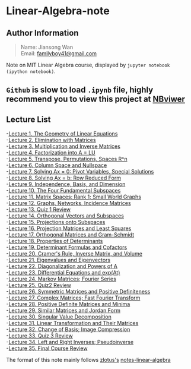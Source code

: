 # Linear-Algebra-note

## Author Information
> Name: Jiansong Wan   
> Email: familyboy41@gmail.com


Note on MIT Linear Algebra course, displayed by ` jupyter notebook (ipython notebook) `. 

` Github ` is slow to load ` .ipynb ` file, highly recommend you to view this project at [NBviwer](https://nbviewer.jupyter.org/github/jswan95/Linear-Algebra-note/blob/main/README.ipynb)
----
## Lecture List
-[Lecture 1. The Geometry of Linear Equations](lecture01.ipynb)   
-[Lecture 2. Elimination with Matrices](lecture02.ipynb)  
-[Lecture 3. Multiplication and Inverse Matrices](lecture03.ipynb)   
-[Lecture 4. Factorization into A = LU](lecture04.ipynb)   
-[Lecture 5. Transpose, Permutations, Spaces R^n](lecture05.ipynb)   
-[Lecture 6. Column Space and Nullspace](lecture06.ipynb)   
-[Lecture 7. Solving Ax = 0: Pivot Variables, Special Solutions](lecture07.ipynb)   
-[Lecture 8. Solving Ax = b: Row Reduced Form](lecture08.ipynb)  
-[Lecture 9. Independence, Basis, and Dimension](lecture09.ipynb)   
-[Lecture 10. The Four Fundamental Subspaces](lecture10.ipynb)   
-[Lecture 11. Matrix Spaces; Rank 1; Small World Graphs](lecture11.ipynb)   
-[Lecture 12. Graphs, Networks, Incidence Matrices](lecture12.ipynb)   
-[Lecture 13. Quiz 1 Review](lecture13.ipynb)   
-[Lecture 14. Orthogonal Vectors and Subspaces](lecture14.ipynb)   
-[Lecture 15. Projections onto Subspaces](lecture15.ipynb)   
-[Lecture 16. Projection Matrices and Least Squares](lecture16.ipynb)   
-[Lecture 17. Orthogonal Matrices and Gram-Schmidt](lecture17.ipynb)   
-[Lecture 18. Properties of Determinants](lecture18.ipynb)   
-[Lecture 19. Determinant Formulas and Cofactors](lecture19.ipynb)   
-[Lecture 20. Cramer's Rule, Inverse Matrix, and Volume](lecture20.ipynb)   
-[Lecture 21. Eigenvalues and Eigenvectors](lecture21.ipynb)   
-[Lecture 22. Diagonalization and Powers of A](lecture22.ipynb)   
-[Lecture 23. Differential Equations and exp(At)](lecture23.ipynb)   
-[Lecture 24. Markov Matrices; Fourier Series](lecture24.ipynb)   
-[Lecture 25. Quiz2 Review](lecture25.ipynb)   
-[Lecture 26. Symmetric Matrices and Positive Definiteness](lecture26.ipynb)   
-[Lecture 27. Complex Matrices; Fast Fourier Transform](lecture27.ipynb)   
-[Lecture 28. Positive Definite Matrices and Minima](lecture28.ipynb)   
-[Lecture 29. Similar Matrices and Jordan Form](lecture29.ipynb)   
-[Lecture 30. Singular Value Decomposition](lecture30.ipynb)   
-[Lecture 31. Linear Transformation and Their Matrices](lecture31.ipynb)   
-[Lecture 32. Change of Basis; Image Compression](lecture32.ipynb)   
-[Lecture 33. Quiz 3 Review](lecture33.ipynb)   
-[Lecture 34. Left and Right Inverses; Pseudoinverse](lecture34.ipynb)   
-[Lecture 35. Final Course Review](lecture35.ipynb)   

The format of this note mainly follows [zlotus's](https://github.com/zlotus/) [notes-linear-algebra](https://github.com/zlotus/notes-linear-algebra)
